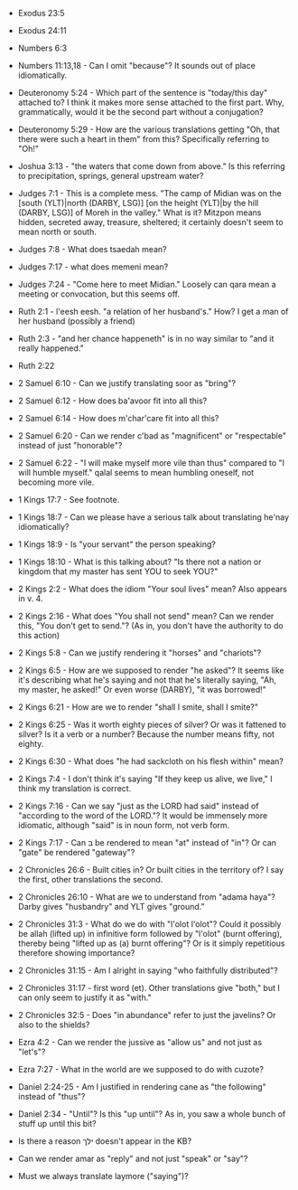 - Exodus 23:5
- Exodus 24:11
- Numbers 6:3
- Numbers 11:13,18 - Can I omit "because"? It sounds out of place idiomatically.
- Deuteronomy 5:24 - Which part of the sentence is "today/this day" attached to? I think it makes more sense attached to the first part. Why, grammatically, would it be the second part without a conjugation?
- Deuteronomy 5:29 - How are the various translations getting "Oh, that there were such a heart in them" from this? Specifically referring to "Oh!"
- Joshua 3:13 - "the waters that come down from above." Is this referring to precipitation, springs, general upstream water?
- Judges 7:1 - This is a complete mess. "The camp of Midian was on the [south (YLT)|north (DARBY, LSG)] [on the height (YLT)|by the hill (DARBY, LSG)] of Moreh in the valley." What is it? Mitzpon means hidden, secreted away, treasure, sheltered; it certainly doesn't seem to mean north or south.
- Judges 7:8 - What does tsaedah mean?
- Judges 7:17 - what does memeni mean?
- Judges 7:24 - "Come here to meet Midian." Loosely can qara mean a meeting or convocation, but this seems off.
- Ruth 2:1 - l'eesh eesh. "a relation of her husband's." How? I get a man of her husband (possibly a friend)
- Ruth 2:3 - "and her chance happeneth" is in no way similar to "and it really happened."
- Ruth 2:22
- 2 Samuel 6:10 - Can we justify translating soor as "bring"?
- 2 Samuel 6:12 - How does ba'avoor fit into all this?
- 2 Samuel 6:14 - How does m'char'care fit into all this?
- 2 Samuel 6:20 - Can we render c'bad as "magnificent" or "respectable" instead of just "honorable"?
- 2 Samuel 6:22 - "I will make myself more vile than thus" compared to "I will humble myself." qalal seems to mean humbling oneself, not becoming more vile.
- 1 Kings 17:7 - See footnote.
- 1 Kings 18:7 - Can we please have a serious talk about translating he'nay idiomatically?
- 1 Kings 18:9 - Is "your servant" the person speaking?
- 1 Kings 18:10 - What is this talking about? "Is there not a nation or kingdom that my master has sent YOU to seek YOU?"
- 2 Kings 2:2 - What does the idiom "Your soul lives" mean? Also appears in v. 4.
- 2 Kings 2:16 - What does "You shall not send" mean? Can we render this, "You don't get to send."? (As in, you don't have the authority to do this action)
- 2 Kings 5:8 - Can we justify rendering it "horses" and "chariots"?
- 2 Kings 6:5 - How are we supposed to render "he asked"? It seems like it's describing what he's saying and not that he's literally saying, "Ah, my master, he asked!" Or even worse (DARBY), "it was borrowed!"
- 2 Kings 6:21 - How are we to render "shall I smite, shall I smite?"
- 2 Kings 6:25 - Was it worth eighty pieces of silver? Or was it fattened to silver? Is it a verb or a number? Because the number means fifty, not eighty.
- 2 Kings 6:30 - What does "he had sackcloth on his flesh within" mean?
- 2 Kings 7:4 - I don't think it's saying "If they keep us alive, we live," I think my translation is correct.
- 2 Kings 7:16 - Can we say "just as the LORD had said" instead of "according to the word of the LORD."? It would be immensely more idiomatic, although "said" is in noun form, not verb form.
- 2 Kings 7:17 - Can בּ be rendered to mean "at" instead of "in"? Or can "gate" be rendered "gateway"?
- 2 Chronicles 26:6 - Built cities in? Or built cities in the territory of? I say the first, other translations the second.
- 2 Chronicles 26:10 - What are we to understand from "adama haya"? Darby gives "husbandry" and YLT gives "ground."
- 2 Chronicles 31:3 - What do we do with "l'olot l'olot"? Could it possibly be allah (lifted up) in infinitive form followed by "l'olot" (burnt offering), thereby being "lifted up as (a) burnt offering"? Or is it simply repetitious therefore showing importance?
- 2 Chronicles 31:15 - Am I alright in saying "who faithfully distributed"?
- 2 Chronicles 31:17 - first word (et). Other translations give "both," but I can only seem to justify it as "with."
- 2 Chronicles 32:5 - Does "in abundance" refer to just the javelins? Or also to the shields?
- Ezra 4:2 - Can we render the jussive as "allow us" and not just as "let's"?
- Ezra 7:27 - What in the world are we supposed to do with cuzote?
- Daniel 2:24-25 - Am I justified in rendering cane as "the following" instead of "thus"?
- Daniel 2:34 - "Until"? Is this "up until"? As in, you saw a whole bunch of stuff up until this bit?

- Is there a reason ילך doesn't appear in the KB?
- Can we render amar as "reply" and not just "speak" or "say"?
- Must we always translate laymore ("saying")?
